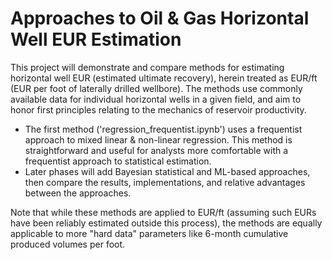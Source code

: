 # Approaches to Oil & Gas Horizontal Well EUR Estimation

This project will demonstrate and compare methods for estimating horizontal well EUR (estimated ultimate recovery), herein treated as EUR/ft (EUR per foot of laterally drilled wellbore). The methods use commonly available data for individual horizontal wells in a given field, and aim to honor first principles relating to the mechanics of reservoir productivity.

<ul>
  <li>The first method ('regression_frequentist.ipynb') uses a frequentist approach to mixed linear & non-linear regression. This method is straightforward and useful for analysts more comfortable with a frequentist approach to statistical estimation.

  <li>Later phases will add Bayesian statistical and ML-based approaches, then compare the results, implementations, and relative advantages between the approaches.
</ul>

Note that while these methods are applied to EUR/ft (assuming such EURs have been reliably estimated outside this process), the methods are equally applicable to more "hard data" parameters like 6-month cumulative produced volumes per foot.
